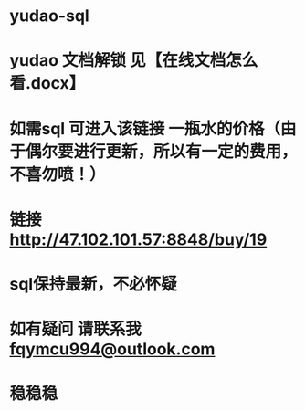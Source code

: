 # yudao-sql
# yudao 文档解锁 见【在线文档怎么看.docx】
# 如需sql 可进入该链接  一瓶水的价格（由于偶尔要进行更新，所以有一定的费用，不喜勿喷！）
# 链接 http://47.102.101.57:8848/buy/19
# sql保持最新，不必怀疑
# 如有疑问 请联系我 fqymcu994@outlook.com
# 稳稳稳
